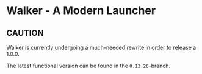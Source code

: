 # Walker - A Modern Launcher

## CAUTION

Walker is currently undergoing a much-needed rewrite in order to release a 1.0.0.

The latest functional version can be found in the `0.13.26`-branch.
